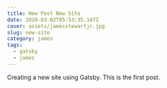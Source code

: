 ```yaml
---
title: New Post New Site
date: 2020-03-02T05:53:35.147Z
cover: assets/jamesstewartjr.jpg
slug: new-site
category: james
tags:
  - gatsby
  - james
---
```

Creating a new site using Gatsby. This is the first post.
